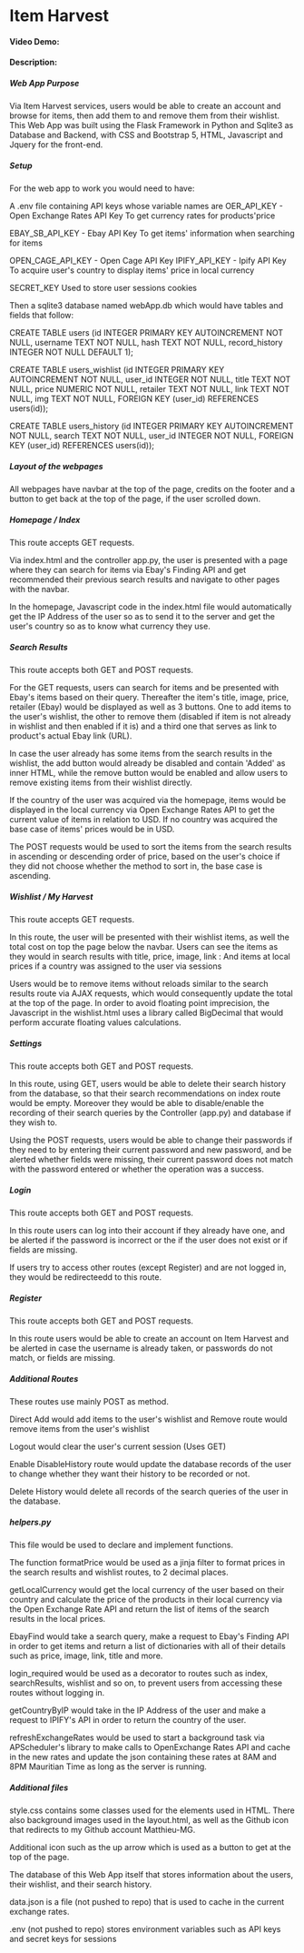 # Item Harvest
#### Video Demo:  <URL HERE>
#### Description:
##### Web App Purpose
Via Item Harvest services, users would be able to create an account and browse for items, then add them to and remove them from their wishlist.
This Web App was built using the Flask Framework in Python and Sqlite3 as Database and Backend, with CSS and Bootstrap 5, HTML, Javascript and Jquery for the front-end.

##### Setup
For the web app to work you would need to have:

A .env file containing API keys whose variable names are
OER_API_KEY - Open Exchange Rates API Key
To get currency rates for products'price

EBAY_SB_API_KEY - Ebay API Key
To get items' information when searching for items

OPEN_CAGE_API_KEY - Open Cage API Key
IPIFY_API_KEY - Ipify API Key
To acquire user's country to display items' price in local currency

SECRET_KEY
Used to store user sessions cookies

Then a sqlite3 database named webApp.db which would have tables and fields that follow:

CREATE TABLE users (id INTEGER PRIMARY KEY AUTOINCREMENT NOT NULL, username TEXT NOT NULL, hash TEXT NOT NULL, record_history INTEGER NOT NULL DEFAULT 1);

CREATE TABLE users_wishlist (id INTEGER PRIMARY KEY AUTOINCREMENT NOT NULL, user_id INTEGER NOT NULL, title TEXT NOT NULL, price NUMERIC NOT NULL, retailer TEXT NOT NULL, link TEXT NOT NULL, img TEXT NOT NULL, FOREIGN KEY (user_id) REFERENCES users(id));

CREATE TABLE users_history (id INTEGER PRIMARY KEY AUTOINCREMENT NOT NULL, search TEXT NOT NULL, user_id INTEGER NOT NULL, FOREIGN KEY (user_id) REFERENCES users(id));

##### Layout of the webpages
All webpages have navbar at the top of the page, credits on the footer and a button to get back at the top of the page, if the user scrolled down.

##### Homepage / Index
This route accepts GET requests.

Via index.html and the controller app.py, the user is presented with a page where they can search for items via Ebay's Finding API and get recommended their previous search results and navigate to other pages with the navbar.

In the homepage, Javascript code in the index.html file would automatically get the IP Address of the user so as to send it to the server and get the user's country so as to know what currency they use.

##### Search Results
This route accepts both GET and POST requests.

For the GET requests, users can search for items and be presented with Ebay's items based on their query. Thereafter the item's title, image, price, retailer (Ebay) would be displayed as well as 3 buttons. One to add items to the user's wishlist, the other to remove them (disabled if item is not already in wishlist and then enabled if it is) and a third one that serves as link to product's actual Ebay link (URL).

In case the user already has some items from the search results in the wishlist, the add button would already be disabled and contain 'Added' as inner HTML, while the remove button would be enabled and allow users to remove existing items from their wishlist directly.

If the country of the user was acquired via the homepage, items would be displayed in the local currency via Open Exchange Rates API to get the current value of items in relation to USD. If no country was acquired the base case of items' prices would be in USD.

The POST requests would be used to sort the items from the search results in ascending or descending order of price, based on the user's choice if they did not choose whether the method to sort in, the base case is ascending.

##### Wishlist / My Harvest
This route accepts GET requests.

In this route, the user will be presented with their wishlist items, as well the total cost on top the page below the navbar.
Users can see the items as they would in search results with title, price, image, link : And items at local prices if a country was assigned to the user via sessions

Users would be to remove items without reloads similar to the search results route via AJAX requests, which would consequently update the total at the top of the page. In order to avoid floating point imprecision, the Javascript in the wishlist.html uses a library called BigDecimal that would perform accurate floating values calculations.

##### Settings
This route accepts both GET and POST requests.

In this route, using GET, users would be able to delete their search history from the database, so that their search recommendations on index route would be empty. Moreover they would be able to disable/enable the recording of their search queries by the Controller (app.py) and database if they wish to.

Using the POST requests, users would be able to change their passwords if they need to by entering their current password and new password, and be alerted whether fields were missing, their current password does not match with the password entered or whether the operation was a success.

##### Login
This route accepts both GET and POST requests.

In this route users can log into their account if they already have one, and be alerted if the password is incorrect or the if the user does not exist or if fields are missing.

If users try to access other routes (except Register) and are not logged in, they would be redirecteedd to this route.

##### Register
This route accepts both GET and POST requests.

In this route users would be able to create an account on Item Harvest and be alerted in case the username is already taken, or passwords do not match, or fields are missing.

##### Additional Routes
These routes use mainly POST as method.

Direct Add would add items to the user's wishlist and Remove route would remove items from the user's wishlist

Logout would clear the user's current session (Uses GET)

Enable DisableHistory route would update the database records of the user to change whether they want their history to be recorded or not.

Delete History would delete all records of the search queries of the user in the database.

##### helpers.py
This file would be used to declare and implement functions.

The function formatPrice would be used as a jinja filter to format prices in the search results and wishlist routes, to 2 decimal places.

getLocalCurrency would get the local currency of the user based on their country and calculate the price of the products in their local currency via the Open Exchange Rate API and return the list of items of the search results in the local prices.

EbayFind would take a search query, make a request to Ebay's Finding API in order to get items and return a list of dictionaries with all of their details such as price, image, link, title and more.

login_required would be used as a decorator to routes such as index, searchResults, wishlist and so on, to prevent users from accessing these routes without logging in.

getCountryByIP would take in the IP Address of the user and make a request to IPIFY's API in order to return the country of the user.

refreshExchangeRates would be used to start a background task via APScheduler's library to make calls to OpenExchange Rates API and cache in the new rates and update the json containing these rates at 8AM and 8PM Mauritian Time as long as the server is running.

##### Additional files
style.css contains some classes used for the elements used in HTML.
There also background images used in the layout.html, as well as the Github icon that redirects to my Github account Matthieu-MG.

Additional icon such as the up arrow which is used as a button to get at the top of the page.

The database of this Web App itself that stores information about the users, their wishlist, and their search history.

data.json is a file (not pushed to repo) that is used to cache in the current exchange rates.

.env (not pushed to repo) stores environment variables such as API keys and secret keys for sessions 